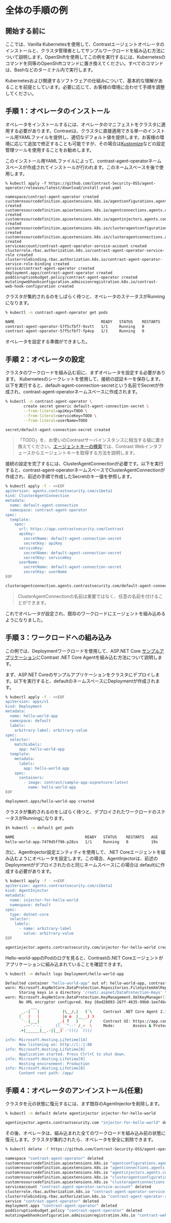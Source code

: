 ﻿# 全体の手順の例

## 開始する前に

ここでは、Vanilla Kubernetesを使用して、Contrastエージェントオペレータのインストールと、クラスタ管理者としてサンプルワークロードを組み込む方法について説明します。OpenShiftを使用してこの例を実行するには、Kubernetesのコマンドを同等のOpenShiftコマンドに置き換えてください。すべてのコマンドは、Bashなどのターミナル内で実行します。

Kubernetesおよび関連するソフトウェアの仕組みについて、基本的な理解があることを前提としています。必要に応じて、お客様の環境に合わせて手順を調整してください。

## 手順 1：オペレータのインストール

オペレータをインストールするには、オペレータのマニフェストをクラスタに適用する必要があります。Contrastは、クラスタに直接適用できる単一のインストール用YAMLファイルを提供し、適切なデフォルト値を提供します。お客様の環境に応じて追加で修正することも可能ですが、その場合は[Kustomize](https://kustomize.io/)などの設定管理ツールを使用することをお勧めします。

このインストール用YAMLファイルによって、contrast-agent-operatorネームスペースが作成されてインストールが行われます。このネームスペースを後で使用します。

```
% kubectl apply -f https://github.com/Contrast-Security-OSS/agent-operator/releases/latest/download/install-prod.yaml

namespace/contrast-agent-operator created
customresourcedefinition.apiextensions.k8s.io/agentconfigurations.agents.contrastsecurity.com created
customresourcedefinition.apiextensions.k8s.io/agentconnections.agents.contrastsecurity.com created
customresourcedefinition.apiextensions.k8s.io/agentinjectors.agents.contrastsecurity.com created
customresourcedefinition.apiextensions.k8s.io/clusteragentconfigurations.agents.contrastsecurity.com created
customresourcedefinition.apiextensions.k8s.io/clusteragentconnections.agents.contrastsecurity.com created
serviceaccount/contrast-agent-operator-service-account created
clusterrole.rbac.authorization.k8s.io/contrast-agent-operator-service-role created
clusterrolebinding.rbac.authorization.k8s.io/contrast-agent-operator-service-role-binding created
service/contrast-agent-operator created
deployment.apps/contrast-agent-operator created
poddisruptionbudget.policy/contrast-agent-operator created
mutatingwebhookconfiguration.admissionregistration.k8s.io/contrast-web-hook-configuration created
```

クラスタが集約されるのをしばらく待つと、オペレータのステータスがRunningになります。

```bash
% kubectl -n contrast-agent-operator get pods

NAME                                      READY   STATUS    RESTARTS   AGE
contrast-agent-operator-57f5cfbf7-9svtt   1/1     Running   0          27s
contrast-agent-operator-57f5cfbf7-fp4vp   1/1     Running   0          39s
```
オペレータを設定する準備ができました。
## 手順 2：オペレータの設定
クラスタのワークロードを組み込む前に、まずオペレータを設定する必要があります。
Kubernetesのシークレットを使用して、接続の認証キーを保存します。以下を実行すると、default-agent-connection-secretという名前でSecretが作成され、contrast-agent-operatorネームスペースに作成されます。
```bash
% kubectl -n contrast-agent-operator \
        create secret generic default-agent-connection-secret \
        --from-literal=apiKey=TODO \
        --from-literal=serviceKey=TODO \
        --from-literal=userName=TODO

secret/default-agent-connection-secret created
```

> 「TODO」を、お使いのContrastサーバインスタンスに相当する値に置き換えてください。[エージェントキーの検索](https://docs.contrastsecurity.com/en/find-the-agent-keys.html)では、Contrast Webインタフェースからエージェントキーを取得する方法を説明します。

接続の設定を完了するには、ClusterAgentConnectionが必要です。以下を実行すると、contrast-agent-operatorネームスペースでClusterAgentConnectionが作成され、前述の手順で作成したSecretのキー値を参照します。

```bash
% kubectl apply -f - <<EOF
apiVersion: agents.contrastsecurity.com/v1beta1
kind: ClusterAgentConnection
metadata:
  name: default-agent-connection
  namespace: contrast-agent-operator
spec:
  template:
    spec:
      url: https://app.contrastsecurity.com/Contrast
      apiKey:
        secretName: default-agent-connection-secret
        secretKey: apiKey
      serviceKey:
        secretName: default-agent-connection-secret
        secretKey: serviceKey
      userName:
        secretName: default-agent-connection-secret
        secretKey: userName
EOF

clusteragentconnection.agents.contrastsecurity.com/default-agent-connection created
```
> ClusterAgentConnectionの名前は重要ではなく、任意の名前を付けることができます。

これでオペレータが設定され、既存のワークロードにエージェントを組み込めるようになりました。

## 手順 3：ワークロードへの組み込み

この例では、Deploymentワークロードを使用して、ASP.&#8203;NET Core [サンプルアプリケーション](https://hub.docker.com/_/microsoft-dotnet-samples)にContrast .NET Core Agentを組み込む方法について説明します。

まず、ASP.&#8203;NET Coreのサンプルアプリケーションをクラスタにデプロイします。以下を実行すると、defaultのネームスペースにDeploymentが作成されます。

```bash
% kubectl apply -f - <<EOF
apiVersion: apps/v1
kind: Deployment
metadata:
  name: hello-world-app
  namespace: default
  labels:
    arbitrary-label: arbitrary-value
spec:
  selector:
    matchLabels:
      app: hello-world-app
  template:
    metadata:
      labels:
        app: hello-world-app
    spec:
      containers:
        - image: contrast/sample-app-aspnetcore:latest
          name: hello-world-app
EOF

deployment.apps/hello-world-app created
```

クラスタが集約されるのをしばらく待つと、デプロイされたワークロードのステータスがRunningになります。

```bash
$% kubectl -n default get pods

NAME                               READY   STATUS    RESTARTS   AGE
hello-world-app-7479d5ff96-p28zx   1/1     Running   0          19s
```

次に、AgentInjector設定エンティティを使用して、.NET Coreエージェントを組み込むようにオペレータを設定します。この場合、AgentInjectorは、前述のDeploymentがデプロイされたのと同じネームスペース(この場合は default)に作成する必要があります。

```bash
% kubectl apply -f - <<EOF
apiVersion: agents.contrastsecurity.com/v1beta1
kind: AgentInjector
metadata:
  name: injector-for-hello-world
  namespace: default
spec:
  type: dotnet-core
  selector:
    labels:
      - name: arbitrary-label
        value: arbitrary-value
EOF

agentinjector.agents.contrastsecurity.com/injector-for-hello-world created
```

Hello-world-appのPodのログを見ると、Contrastの.NET Coreエージェントがアプリケーションに組み込まれていることを確認できます。

```bash
% kubectl -n default logs Deployment/hello-world-app

Defaulted container "hello-world-app" out of: hello-world-app, contrast-init (init)
warn: Microsoft.AspNetCore.DataProtection.Repositories.FileSystemXmlRepository[60]
      Storing keys in a directory '/root/.aspnet/DataProtection-Keys' that may not be persisted outside of the container. Protected data will be unavailable when container is destroyed.
warn: Microsoft.AspNetCore.DataProtection.KeyManagement.XmlKeyManager[35]
      No XML encryptor configured. Key {0ad20893-267f-4635-99b0-1ee74bccbc8b} may be persisted to storage in unencrypted form.
           ___
       _.-|   |          |\__/,|   (`\     Contrast .NET Core Agent 2.1.13.0
      [   |   |          |o o  |__ _) )
       `-.|___|        _.( T   )  `  /     Contrast UI: https://app.contrastsecurity.com
        .--'-`-.     _((_ `^--' /_<  \     Mode:        Assess & Protect
      .+|______|__.-||__)`-'(((/  (((/

info: Microsoft.Hosting.Lifetime[14]
      Now listening on: http://[::]:80
info: Microsoft.Hosting.Lifetime[0]
      Application started. Press Ctrl+C to shut down.
info: Microsoft.Hosting.Lifetime[0]
      Hosting environment: Production
info: Microsoft.Hosting.Lifetime[0]
      Content root path: /app/
```

## 手順 4：オペレータのアンインストール(任意)

クラスタを元の状態に復元するには、まず既存のAgentInjectorを削除します。

```bash
% kubectl -n default delete agentinjector injector-for-hello-world

agentinjector.agents.contrastsecurity.com "injector-for-hello-world" deleted
```

その後、オペレータは、組み込まれた全てのワークロードを組み込み前の状態に復元します。クラスタが集約されたら、オペレータを安全に削除できます。

```bash
% kubectl delete -f https://github.com/Contrast-Security-OSS/agent-operator/releases/latest/download/install-prod.yaml

namespace "contrast-agent-operator" deleted
customresourcedefinition.apiextensions.k8s.io "agentconfigurations.agents.contrastsecurity.com" deleted
customresourcedefinition.apiextensions.k8s.io "agentconnections.agents.contrastsecurity.com" deleted
customresourcedefinition.apiextensions.k8s.io "agentinjectors.agents.contrastsecurity.com" deleted
customresourcedefinition.apiextensions.k8s.io "clusteragentconfigurations.agents.contrastsecurity.com" deleted
customresourcedefinition.apiextensions.k8s.io "clusteragentconnections.agents.contrastsecurity.com" deleted
serviceaccount "contrast-agent-operator-service-account" deleted
clusterrole.rbac.authorization.k8s.io "contrast-agent-operator-service-role" deleted
clusterrolebinding.rbac.authorization.k8s.io "contrast-agent-operator-service-role-binding" deleted
service "contrast-agent-operator" deleted
deployment.apps "contrast-agent-operator" deleted
poddisruptionbudget.policy "contrast-agent-operator" deleted
mutatingwebhookconfiguration.admissionregistration.k8s.io "contrast-web-hook-configuration" deleted
```

